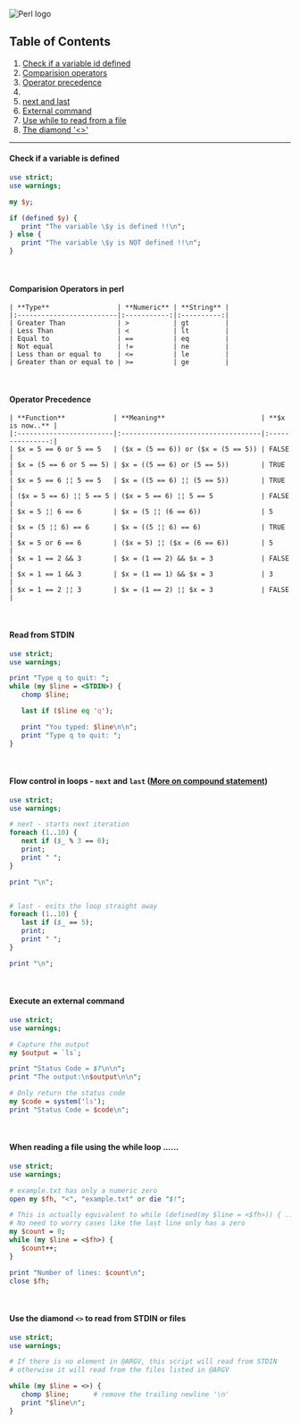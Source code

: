 ![Perl logo](https://www.brandeps.com/logo-download/P/Perl-01.png)

## Table of Contents
1. [Check if a variable id defined](https://github.com/ZeroSword-X/programming/tree/master/perl/basic#check-if-a-variable-is-defined)
1. [Comparision operators](https://github.com/ZeroSword-X/programming/tree/master/perl/basic#comparision-operators-in-perl)
1. [Operator precedence](https://github.com/ZeroSword-X/programming/tree/master/perl/basic#operator-precedence)
1. [<STDIN>](https://github.com/ZeroSword-X/programming/tree/master/perl/basic#read-from-stdin)
1. [next and last](https://github.com/ZeroSword-X/programming/tree/master/perl/basic#flow-control-in-loops---next-and-last-more-on-compound-statement)
1. [External command](https://github.com/ZeroSword-X/programming/tree/master/perl/basic#execute-an-external-command)
1. [Use while to read from a file](https://github.com/ZeroSword-X/programming/tree/master/perl/basic#when-reading-a-file-using-the-while-loop-)
1. [The diamond '<>'](https://github.com/ZeroSword-X/programming/tree/master/perl/basic#use-the-diamond--to-read-from-stdin-or-files)

---

#### Check if a variable is defined

```perl
use strict;
use warnings;

my $y;

if (defined $y) {
   print "The variable \$y is defined !!\n";
} else {
   print "The variable \$y is NOT defined !!\n";
}
```

<br>

#### Comparision Operators in perl

    | **Type**                 | **Numeric** | **String** |
    |:-------------------------|:-----------:|:----------:|
    | Greater Than             | >           | gt         |
    | Less Than                | <           | lt         |
    | Equal to                 | ==          | eq         |
    | Not equal                | !=          | ne         |
    | Less than or equal to    | <=          | le         |
    | Greater than or equal to | >=          | ge         |

<br>

#### Operator Precedence

    | **Function**            | **Meaning**                        | **$x is now..** |
    |:------------------------|:-----------------------------------|:---------------:|
    | $x = 5 == 6 or 5 == 5   | ($x = (5 == 6)) or ($x = (5 == 5)) | FALSE           |
    | $x = (5 == 6 or 5 == 5) | $x = ((5 == 6) or (5 == 5))        | TRUE            |
    | $x = 5 == 6 ¦¦ 5 == 5   | $x = ((5 == 6) ¦¦ (5 == 5))        | TRUE            |
    | ($x = 5 == 6) ¦¦ 5 == 5 | ($x = 5 == 6) ¦¦ 5 == 5            | FALSE           |
    | $x = 5 ¦¦ 6 == 6        | $x = (5 ¦¦ (6 == 6))               | 5               |
    | $x = (5 ¦¦ 6) == 6      | $x = ((5 ¦¦ 6) == 6)               | TRUE            |
    | $x = 5 or 6 == 6        | ($x = 5) ¦¦ ($x = (6 == 6))        | 5               |
    | $x = 1 == 2 && 3        | $x = (1 == 2) && $x = 3            | FALSE           |
    | $x = 1 == 1 && 3        | $x = (1 == 1) && $x = 3            | 3               |
    | $x = 1 == 2 ¦¦ 3        | $x = (1 == 2) ¦¦ $x = 3            | FALSE           |

<br>

#### Read from STDIN

```perl
use strict;
use warnings;

print "Type q to quit: ";
while (my $line = <STDIN>) {
   chomp $line;

   last if ($line eq 'q');

   print "You typed: $line\n\n";
   print "Type q to quit: ";
}
```

<br>

#### Flow control in loops - `next` and `last` ([More on compound statement](https://perldoc.perl.org/perlsyn.html#Compound-Statements))

```perl
use strict;
use warnings;

# next - starts next iteration
foreach (1..10) {
   next if ($_ % 3 == 0);
   print;
   print " ";
}

print "\n";


# last - exits the loop straight away
foreach (1..10) {
   last if ($_ == 5);
   print;
   print " ";
}

print "\n";
```

<br>

#### Execute an external command 

```perl
use strict;
use warnings;

# Capture the output
my $output = `ls`;

print "Status Code = $?\n\n";
print "The output:\n$output\n\n";

# Only return the status code
my $code = system('ls');
print "Status Code = $code\n";
```

<br>

#### When reading a file using the while loop ...... 

```perl
use strict;
use warnings;

# example.txt has only a numeric zero
open my $fh, "<", "example.txt" or die "$!";

# This is actually equivalent to while (defined(my $line = <$fh>)) { ...... }
# No need to worry cases like the last line only has a zero
my $count = 0;
while (my $line = <$fh>) {
   $count++;
}

print "Number of lines: $count\n";
close $fh;
```  

<br>

#### Use the diamond `<>` to read from STDIN or files 

```perl
use strict;
use warnings;

# If there is no element in @ARGV, this script will read from STDIN
# otherwise it will read from the files listed in @ARGV

while (my $line = <>) {
   chomp $line;      # remove the trailing newline '\n'
   print "$line\n";
}
```
